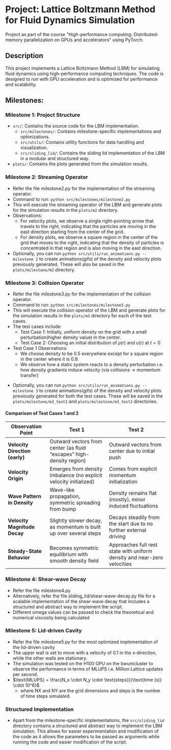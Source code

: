 # Project: Lattice Boltzmann Method for Fluid Dynamics Simulation
Project as part of the course "High-performance computing: Distributed-memory parallelization on GPUs and accelerators" using PyTorch.

## Description
This project implements a Lattice Boltzmann Method (LBM) for simulating fluid dynamics
using high-performance computing techniques. The code is designed to run with GPU acceleration and is optimized for performance and scalability.


## Milestones:
### Milestone 1: Project Structure
- `src/`: Contains the source code for the LBM implementation.
    - `src/milestones/`: Contains milestone-specific implementations and optimizations.
    - `src/utils/`: Contains utility functions for data handling and visualization.
    - `src/sliding_lid/`: Contains the sliding lid implementation of the LBM in a modular and structured way.
- `plots/`: Contains the plots generated from the simulation results.


### Milestone 2: Streaming Operator
- Refer the file milestone2.py for the implementation of the streaming operator.
- Command to run: `python src/milestones/milestone2.py`
- This will execute the streaming operator of the LBM and generate plots for the simulation results in the `plots/m2` directory.
- Observations:
    - For velocity plots, we observe a single right-pointing arrow that travels to the right, indicating that the particles are moving in the east direction starting from the center of the grid.
    - For density plots, we observe a square region in the center of the grid that moves to the right, indicating that the density of particles is concentrated in that region and is also moving in the east direction.
- Optionally, you can run `python src/utils/run_animations.py --milestone 2` to create animations(gifs) of the density and velocity plots previously generated. These will also be saved in the `plots/milestone/m2` directory.

### Milestone 3: Collision Operator
- Refer the file milestone3.py for the implementation of the collision operator.
- Command to run: `python src/milestones/milestone3.py`
- This will execute the collision operator of the LBM and generate plots for the simulation results in the `plots/m3` directory for each of the test cases.
- The test cases include:
    - Test Case 1: Initially, uniform density on the grid with a small perturbation(higher density value) in the center.
    - Test Case 2: Choosing an initial distribution of $\rho(r)$ and $u(r)$ at $t = 0$
- Test Case 1 Observations:
    -  We choose density to be 0.5 everywhere except for a square region in the center where it is 0.9.
    - We observe how a static system reacts to a density perturbation i.e. how density gradients induce velocity (via collisions → momentum transfer)
<!-- 

    | Time Step | Density Plot | Velocity Plot |
    |-----------|--------------|----------------|
    | 0         | A square region in the center with higher density | Velocity vectors pointing outwards from the center (Although $u$ is initialised 0 but because of the non-uniform density, the equilibrium distribution f_eq causes directional imbalance in the momentum field) |
    | 1 - 30 | Central bump diffuses | As system relaxes, velocity vectors become shorter — the system is losing net momentum (due to collisions)|
    | 30 - 50 | The square region starts to spread out, indicating diffusion of density | Velocity vectors are very short across the grid. The flow field approaches steady state ($t \rightarrow \infty$). Eventually we can say that, all fluid elements settle with negligible motion — the system reaches near-zero velocity everywhere. Note that due to round-off effects or slight residual imbalances, the remaining tiny velocities might show very weak “restorative” movement toward the center. This happens because the system “overshot” slightly during its relaxation — it’s now gently oscillating around equilibrium| -->
<!-- 
- Test Case 2 Observations:
    - We choose initial density to be uniform everywhere and the center to have a small bump in velocity pointing to the right.
    - We observe how momentum diffuses in a static fluid with no density imbalance i.e. how a given initial velocity decays (viscous diffusion of momentum).

    | Time Step | Density Plot | Velocity Plot |
    |-----------|--------------|----------------|
    | 0         | Center has a slightly higher density towards the right | Only center has small rightward velocity; all other cells have zero velocity  |
    | 1 - 30 | Central density spreads outward symmetrically, forming waves | Velocity vectors radiate outward, then begin to curve and swirl slightly; some arrows start weakening|
    | 30 - 50 | Density field becomes almost uniform (small ripples may remain) | Velocity arrows become shorter, indicating decay; directions randomize slightly as equilibrium is approached| -->
- Optionally, you can run `python src/utils/run_animations.py --milestone 3` to create animations(gifs) of the density and velocity plots previously generated for both the test cases. These will be saved in the `plots/milestone/m3_test1` and `plots/milestone/m3_test2` directories.

#### Comparison of Test Cases 1 and 2
| Observation Point| Test 1 | Test 2 |
|------------------|---------|---------|
| **Velocity Direction (early)** | Outward vectors from center (as fluid “escapes” high-density region)   | Outward vectors from center due to initial push               |
| **Velocity Origin**         | Emerges from density imbalance (no explicit velocity initialized)      | Comes from explicit momentum initialization                   |
| **Wave Pattern in Density** | Wave-like propagation, symmetric spreading from bump                   | Density remains flat (mostly), minor induced fluctuations     |
| **Velocity Magnitude Decay**| Slightly slower decay, as momentum is built up over several steps      | Decays steadily from the start due to no further external driving |
| **Steady-State Behavior**   | Becomes symmetric equilibrium with smooth density field                | Approaches full rest state with uniform density and near-zero velocities |


### Milestone 4: Shear-wave Decay
- Refer the file milestone4.py
- Alternatively, refer the file sliding_lid/shear-wave-decay.py file for a scalable implementation of the shear-wave decay that includes a structured and abstract way to implement the script.
- Different omega values can be passed to check the theoretical and numerical viscosity being calculated
### Milestone 5: Lid-driven Cavity
- Refer the file milestone5.py for the most optimized implementation of the lid-driven cavity
- The upper wall is set to move with a velocity of 0.1 in the x-direction, while the other walls are stationary.
- The simulation was tested on the H100 GPU on the bwunicluster to observe the performance in terms of MLUPS i.e. Million Lattice updates per second.
- $\text{MLUPS} = \frac{N_x \cdot N_y \cdot \text{steps}}{\text{time (s)} \cdot 10^6}$
    - where NX and NY are the grid dimensions and steps is the number of time steps simulated.


### Structured Implementation
- Apart from the milestone-specific implementations, the `src/sliding_lid` directory contains a structured and abstract way to implement the LBM simulation. This allows for easier experimentation and modification of the code as it allows the parameters to be passed as arguments while running the code and easier modification of the script. 